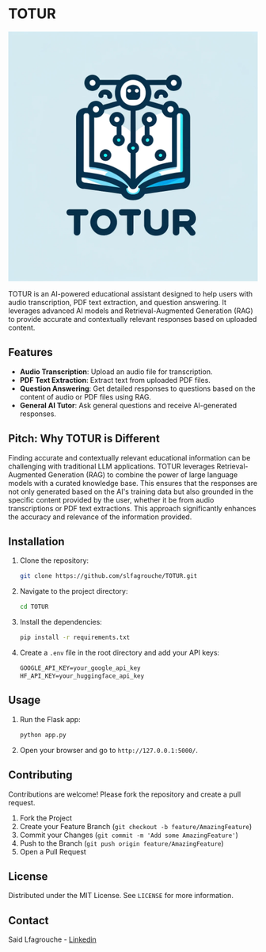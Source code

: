 # TOTUR
![alt text](TOTUR.png)

TOTUR is an AI-powered educational assistant designed to help users with audio transcription, PDF text extraction, and question answering. It leverages advanced AI models and Retrieval-Augmented Generation (RAG) to provide accurate and contextually relevant responses based on uploaded content.

## Features

- **Audio Transcription**: Upload an audio file for transcription.
- **PDF Text Extraction**: Extract text from uploaded PDF files.
- **Question Answering**: Get detailed responses to questions based on the content of audio or PDF files using RAG.
- **General AI Tutor**: Ask general questions and receive AI-generated responses.

## Pitch: Why TOTUR is Different

Finding accurate and contextually relevant educational information can be challenging with traditional LLM applications. TOTUR leverages Retrieval-Augmented Generation (RAG) to combine the power of large language models with a curated knowledge base. This ensures that the responses are not only generated based on the AI's training data but also grounded in the specific content provided by the user, whether it be from audio transcriptions or PDF text extractions. This approach significantly enhances the accuracy and relevance of the information provided.

## Installation

1. Clone the repository:
   ```sh
   git clone https://github.com/slfagrouche/TOTUR.git
   ```
2. Navigate to the project directory:
   ```sh
   cd TOTUR
   ```
3. Install the dependencies:
   ```sh
   pip install -r requirements.txt
   ```
4. Create a `.env` file in the root directory and add your API keys:
   ```
   GOOGLE_API_KEY=your_google_api_key
   HF_API_KEY=your_huggingface_api_key
   ```

## Usage

1. Run the Flask app:
   ```sh
   python app.py
   ```
2. Open your browser and go to `http://127.0.0.1:5000/`.

## Contributing

Contributions are welcome! Please fork the repository and create a pull request.

1. Fork the Project
2. Create your Feature Branch (`git checkout -b feature/AmazingFeature`)
3. Commit your Changes (`git commit -m 'Add some AmazingFeature'`)
4. Push to the Branch (`git push origin feature/AmazingFeature`)
5. Open a Pull Request

## License

Distributed under the MIT License. See `LICENSE` for more information.

## Contact

Said Lfagrouche - [Linkedin](https://www.linkedin.com/in/saidlfagrouche/)
